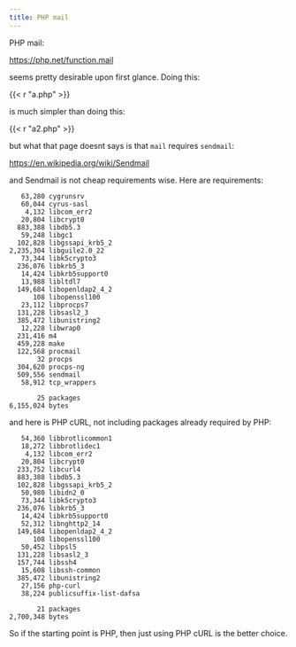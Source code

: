 ```yaml
---
title: PHP mail
---
```


PHP mail:

<https://php.net/function.mail>

seems pretty desirable upon first glance. Doing this:

{{< r "a.php" >}}

is much simpler than doing this:

{{< r "a2.php" >}}

but what that page doesnt says is that `mail` requires `sendmail`:

<https://en.wikipedia.org/wiki/Sendmail>

and Sendmail is not cheap requirements wise. Here are requirements:

~~~
   63,280 cygrunsrv
   60,044 cyrus-sasl
    4,132 libcom_err2
   20,804 libcrypt0
  883,388 libdb5.3
   59,248 libgc1
  102,828 libgssapi_krb5_2
2,235,304 libguile2.0_22
   73,344 libk5crypto3
  236,076 libkrb5_3
   14,424 libkrb5support0
   13,988 libltdl7
  149,684 libopenldap2_4_2
      108 libopenssl100
   23,112 libprocps7
  131,228 libsasl2_3
  385,472 libunistring2
   12,228 libwrap0
  231,416 m4
  459,228 make
  122,568 procmail
       32 procps
  304,620 procps-ng
  509,556 sendmail
   58,912 tcp_wrappers

       25 packages
6,155,024 bytes
~~~

and here is PHP cURL, not including packages already required by PHP:

~~~
   54,360 libbrotlicommon1
   18,272 libbrotlidec1
    4,132 libcom_err2
   20,804 libcrypt0
  233,752 libcurl4
  883,388 libdb5.3
  102,828 libgssapi_krb5_2
   50,980 libidn2_0
   73,344 libk5crypto3
  236,076 libkrb5_3
   14,424 libkrb5support0
   52,312 libnghttp2_14
  149,684 libopenldap2_4_2
      108 libopenssl100
   50,452 libpsl5
  131,228 libsasl2_3
  157,744 libssh4
   15,608 libssh-common
  385,472 libunistring2
   27,156 php-curl
   38,224 publicsuffix-list-dafsa

       21 packages
2,700,348 bytes
~~~

So if the starting point is PHP, then just using PHP cURL is the better
choice.
